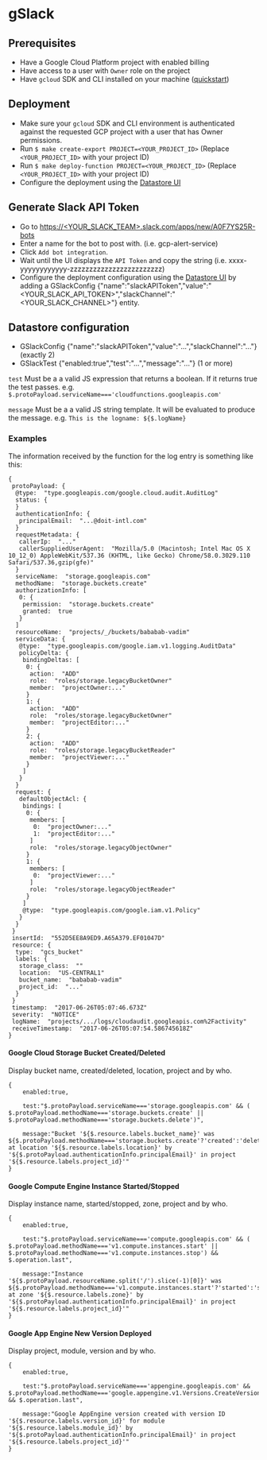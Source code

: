 # gSlack

## Prerequisites
- Have a Google Cloud Platform project with enabled billing
- Have access to a user with `Owner` role on the project
- Have `gcloud` SDK and CLI installed on your machine ([quickstart](https://cloud.google.com/sdk/docs/quickstarts))

## Deployment
- Make sure your `gcloud` SDK and CLI environment is authenticated against the requested GCP project with a user that has Owner permissions.
- Run `$ make create-export PROJECT=<YOUR_PROJECT_ID>` (Replace `<YOUR_PROJECT_ID>` with your project ID)
- Run `$ make deploy-function PROJECT=<YOUR_PROJECT_ID>` (Replace `<YOUR_PROJECT_ID>` with your project ID)
- Configure the deployment using the [Datastore UI](https://console.cloud.google.com/datastore)

## Generate Slack API Token
- Go to [https://<YOUR_SLACK_TEAM>.slack.com/apps/new/A0F7YS25R-bots]()
- Enter a name for the bot to post with. (i.e. gcp-alert-service)
- Click `Add bot integration`.
- Wait until the UI displays the `API Token` and copy the string (i.e. xxxx-yyyyyyyyyyyy-zzzzzzzzzzzzzzzzzzzzzzzz)
- Configure the deployment configuration using the [Datastore UI](https://console.cloud.google.com/datastore) by adding a GSlackConfig {"name":"slackAPIToken","value":"<YOUR_SLACK_API_TOKEN>","slackChannel":"<YOUR_SLACK_CHANNEL>"} entity.
## Datastore configuration

- GSlackConfig {"name":"slackAPIToken","value":"...","slackChannel":"..."} (exactly 2)
- GSlackTest {"enabled:true","test":"...","message":"..."} (1 or more)

`test` Must be a a valid JS expression that returns a boolean. If it returns true the test passes. e.g. `$.protoPayload.serviceName==='cloudfunctions.googleapis.com'`

`message` Must be a a valid JS string template. It will be evaluated to produce the message. e.g. `This is the logname: ${$.logName}`

### Examples

The information received by the function for the log entry is something like this:
```
{
 protoPayload: {
  @type:  "type.googleapis.com/google.cloud.audit.AuditLog"    
  status: {
  }
  authenticationInfo: {
   principalEmail:  "...@doit-intl.com"     
  }
  requestMetadata: {
   callerIp:  "..."     
   callerSuppliedUserAgent:  "Mozilla/5.0 (Macintosh; Intel Mac OS X 10_12_0) AppleWebKit/537.36 (KHTML, like Gecko) Chrome/58.0.3029.110 Safari/537.36,gzip(gfe)"     
  }
  serviceName:  "storage.googleapis.com"    
  methodName:  "storage.buckets.create"    
  authorizationInfo: [
   0: {
    permission:  "storage.buckets.create"      
    granted:  true      
   }
  ]
  resourceName:  "projects/_/buckets/bababab-vadim"    
  serviceData: {
   @type:  "type.googleapis.com/google.iam.v1.logging.AuditData"     
   policyDelta: {
    bindingDeltas: [
     0: {
      action:  "ADD"        
      role:  "roles/storage.legacyBucketOwner"        
      member:  "projectOwner:..."        
     }
     1: {
      action:  "ADD"        
      role:  "roles/storage.legacyBucketOwner"        
      member:  "projectEditor:..."        
     }
     2: {
      action:  "ADD"        
      role:  "roles/storage.legacyBucketReader"        
      member:  "projectViewer:..."        
     }
    ]
   }
  }
  request: {
   defaultObjectAcl: {
    bindings: [
     0: {
      members: [
       0:  "projectOwner:..."         
       1:  "projectEditor:..."         
      ]
      role:  "roles/storage.legacyObjectOwner"        
     }
     1: {
      members: [
       0:  "projectViewer:..."         
      ]
      role:  "roles/storage.legacyObjectReader"        
     }
    ]
    @type:  "type.googleapis.com/google.iam.v1.Policy"      
   }
  }
 }
 insertId:  "552D5EE8A9ED9.A65A379.EF01047D"   
 resource: {
  type:  "gcs_bucket"    
  labels: {
   storage_class:  ""     
   location:  "US-CENTRAL1"     
   bucket_name:  "bababab-vadim"     
   project_id:  "..."     
  }
 }
 timestamp:  "2017-06-26T05:07:46.673Z"   
 severity:  "NOTICE"   
 logName:  "projects/.../logs/cloudaudit.googleapis.com%2Factivity"   
 receiveTimestamp:  "2017-06-26T05:07:54.586745618Z"   
}
```
#### Google Cloud Storage Bucket Created/Deleted
Display bucket name, created/deleted, location, project and by who.
```
{
    enabled:true,

    test:"$.protoPayload.serviceName==='storage.googleapis.com' && ( $.protoPayload.methodName==='storage.buckets.create' || $.protoPayload.methodName==='storage.buckets.delete')",
    
    message:"Bucket '${$.resource.labels.bucket_name}' was ${$.protoPayload.methodName==='storage.buckets.create'?'created':'deleted'} at location '${$.resource.labels.location}' by '${$.protoPayload.authenticationInfo.principalEmail}' in project '${$.resource.labels.project_id}'"
}
```

#### Google Compute Engine Instance Started/Stopped
Display instance name, started/stopped, zone, project and by who.
```
{
    enabled:true,

    test:"$.protoPayload.serviceName==='compute.googleapis.com' && ( $.protoPayload.methodName==='v1.compute.instances.start' || $.protoPayload.methodName==='v1.compute.instances.stop') && $.operation.last",
    
    message:"Instance '${$.protoPayload.resourceName.split('/').slice(-1)[0]}' was ${$.protoPayload.methodName==='v1.compute.instances.start'?'started':'stopped'} at zone '${$.resource.labels.zone}' by '${$.protoPayload.authenticationInfo.principalEmail}' in project '${$.resource.labels.project_id}'"
}
```

#### Google App Engine New Version Deployed
Display project, module, version and by who.
```
{
    enabled:true,

    test:"$.protoPayload.serviceName==='appengine.googleapis.com' && $.protoPayload.methodName==='google.appengine.v1.Versions.CreateVersion' && $.operation.last",
    
    message:"Google AppEngine version created with version ID '${$.resource.labels.version_id}' for module '${$.resource.labels.module_id}' by '${$.protoPayload.authenticationInfo.principalEmail}' in project '${$.resource.labels.project_id}'"
}
```
